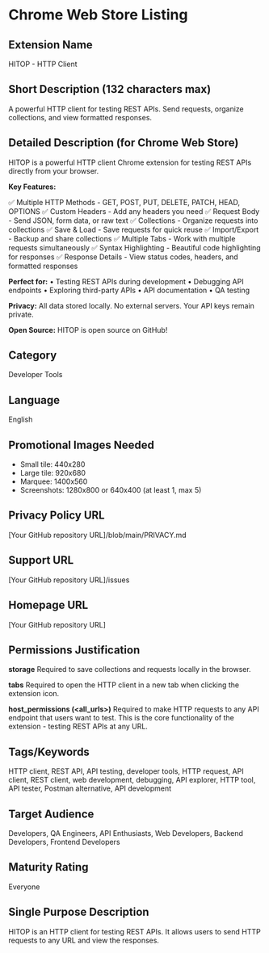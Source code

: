 # Chrome Web Store Listing

## Extension Name
HITOP - HTTP Client

## Short Description (132 characters max)
A powerful HTTP client for testing REST APIs. Send requests, organize collections, and view formatted responses.

## Detailed Description (for Chrome Web Store)

HITOP is a powerful HTTP client Chrome extension for testing REST APIs directly from your browser.

**Key Features:**

✅ Multiple HTTP Methods - GET, POST, PUT, DELETE, PATCH, HEAD, OPTIONS
✅ Custom Headers - Add any headers you need
✅ Request Body - Send JSON, form data, or raw text
✅ Collections - Organize requests into collections
✅ Save & Load - Save requests for quick reuse
✅ Import/Export - Backup and share collections
✅ Multiple Tabs - Work with multiple requests simultaneously
✅ Syntax Highlighting - Beautiful code highlighting for responses
✅ Response Details - View status codes, headers, and formatted responses

**Perfect for:**
• Testing REST APIs during development
• Debugging API endpoints
• Exploring third-party APIs
• API documentation
• QA testing

**Privacy:**
All data stored locally. No external servers. Your API keys remain private.

**Open Source:**
HITOP is open source on GitHub!

## Category
Developer Tools

## Language
English

## Promotional Images Needed
- Small tile: 440x280
- Large tile: 920x680
- Marquee: 1400x560
- Screenshots: 1280x800 or 640x400 (at least 1, max 5)

## Privacy Policy URL
[Your GitHub repository URL]/blob/main/PRIVACY.md

## Support URL
[Your GitHub repository URL]/issues

## Homepage URL
[Your GitHub repository URL]

## Permissions Justification

**storage**
Required to save collections and requests locally in the browser.

**tabs**
Required to open the HTTP client in a new tab when clicking the extension icon.

**host_permissions (<all_urls>)**
Required to make HTTP requests to any API endpoint that users want to test. This is the core functionality of the extension - testing REST APIs at any URL.

## Tags/Keywords
HTTP client, REST API, API testing, developer tools, HTTP request, API client, REST client, web development, debugging, API explorer, HTTP tool, API tester, Postman alternative, API development

## Target Audience
Developers, QA Engineers, API Enthusiasts, Web Developers, Backend Developers, Frontend Developers

## Maturity Rating
Everyone

## Single Purpose Description
HITOP is an HTTP client for testing REST APIs. It allows users to send HTTP requests to any URL and view the responses.
